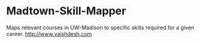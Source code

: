 # Madtown-Skill-Mapper
Maps relevant courses in UW-Madison to specific skills required for a given career.
http://www.vaishdesh.com
